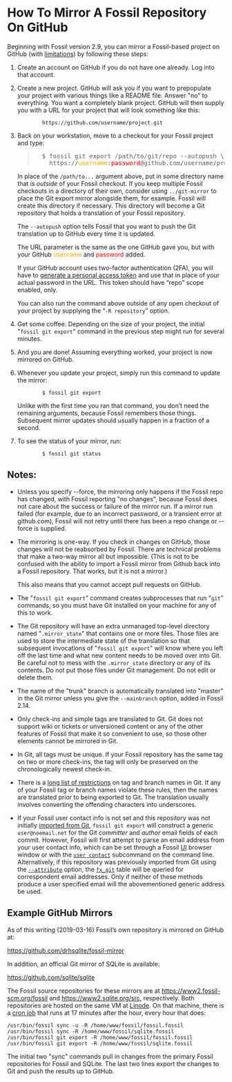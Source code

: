 # How To Mirror A Fossil Repository On GitHub

Beginning with Fossil version 2.9, you can mirror a Fossil-based
project on GitHub (with [limitations](./mirrorlimitations.md))
by following these steps:

1.  Create an account on GitHub if you do not have one already.  Log
    into that account.

2.  Create a new project.  GitHub will ask you if you want to prepopulate
    your project with various things like a README file.  Answer "no" to
    everything.  You want a completely blank project.  GitHub will then
    supply you with a URL for your project that will look something
    like this:

                https://github.com/username/project.git

3.  Back on your workstation, move to a checkout for your Fossil
    project and type:

    <blockquote>
    <pre>
      $ fossil git export /path/to/git/repo --autopush &bsol;
        https://<font color="orange">username</font>:<font color="red">password</font>@github.com/username/project.git
    </pre>
    </blockquote>

    In place of the <code>/path/to...</code> argument above, put in
    some directory name that is <i>outside</i> of your Fossil checkout. If
    you keep multiple Fossil checkouts in a directory of their own,
    consider using <code>../git-mirror</code> to place the Git export
    mirror alongside them, for example.  Fossil will create this
    directory if necessary.  This directory will become a Git
    repository that holds a translation of your Fossil repository.

    The <code>--autopush</code> option tells Fossil that you want to
    push the Git translation up to GitHub every time it is updated.
    
    The URL parameter is the same as the one GitHub gave you, but with
    your GitHub <font color="orange">username</font> and <font
    color="red">password</font> added.
    
    If your GitHub account uses two-factor authentication (2FA), you
    will have to <a href="https://github.com/settings/tokens">generate
    a personal access token</a> and use that in place of your actual
    password in the URL. This token should have “repo” scope enabled,
    only.

    You can also run the command above outside of any open checkout of
    your project by supplying the “<code>-R&nbsp;repository</code>”
    option.

4.  Get some coffee.  Depending on the size of your project, the
    initial "<code>fossil git export</code>" command in the previous
    step might run for several minutes.

5.  And you are done!  Assuming everything worked, your project is now
    mirrored on GitHub.

6.  Whenever you update your project, simply run this command to update
    the mirror:

                $ fossil git export

    Unlike with the first time you ran that command, you don’t need
    the remaining arguments, because Fossil remembers those things.
    Subsequent mirror updates should usually happen in a fraction of
    a second.

7.  To see the status of your mirror, run:

                $ fossil git status

## Notes:

  *  Unless you specify --force, the mirroring only happens if the Fossil
     repo has changed, with Fossil reporting "no changes", because Fossil 
     does not care about the success or failure of the mirror run. If a mirror
     run failed (for example, due to an incorrect password, or a transient
     error at github.com), Fossil will not retry until there has been a repo
     change or --force is supplied.

  *  The mirroring is one-way.  If you check in changes on GitHub, those
     changes will not be reabsorbed by Fossil.  There are technical problems
     that make a two-way mirror all but impossible. (This is not to be 
     confused with the ability to import a Fossil mirror from Github back
     into a Fossil repository. That works, but it is not a mirror.)

     This also means that you cannot accept pull requests on GitHub.

  *  The "`fossil git export`" command creates subprocesses that run "`git`"
     commands, so you must have Git installed on your machine for any
     of this to work.

  *  The Git repository will have an extra unmanaged top-level directory named
     "`.mirror_state`" that contains one or more files.  Those files are
     used to store the intermediate state of the translation so that
     subsequent invocations of "`fossil git export`" will know where you
     left off the last time and what new content needs to be moved over into
     Git.  Be careful not to mess with the `.mirror_state` directory or
     any of its contents.  Do not put those files under Git management.  Do
     not edit or delete them.

  *  The name of the "trunk" branch is automatically translated into "master"
     in the Git mirror unless you give the `--mainbranch` option,
     added in Fossil 2.14.

  *  Only check-ins and simple tags are translated to Git.  Git does not
     support wiki or tickets or unversioned content or any of the other
     features of Fossil that make it so convenient to use, so those other
     elements cannot be mirrored in Git.

  *  In Git, all tags must be unique.  If your Fossil repository has the
     same tag on two or more check-ins, the tag will only be preserved on
     the chronologically newest check-in.

  *  There is a 
     [long list of restrictions](https://git-scm.com/docs/git-check-ref-format)
     on tag and branch names in Git.  If any of your Fossil tag or branch names
     violate these rules, then the names are translated prior to being exported
     to Git.  The translation usually involves converting the offending characters
     into underscores.
  
  *  If your Fossil user contact info is not set and this repository was not
     initially [imported from Git](./inout.wiki), `fossil git export` will
     construct a generic `user@noemail.net` for the Git *committer* and *author*
     email fields of each commit. However, Fossil will first attempt to parse an
     email address from your user contact info, which can be set through a
     Fossil [UI][ui] browser window or with the [`user contact`][usercmd]
     subcommand on the command line. Alternatively, if this repository was
     previously imported from Git using the [`--attribute`][attr] option, the
     [`fx_git`][fxgit] table will be queried for correspondent email addresses.
     Only if neither of these methods produce a user specified email will the
     abovementioned generic address be used.

[attr]: /help?cmd=import
[fxgit]: ./inout.wiki#fx_git
[ui]: /help?cmd=ui
[usercmd]: /help?cmd=user


## <a id='ex1'></a>Example GitHub Mirrors

As of this writing (2019-03-16) Fossil’s own repository is mirrored
on GitHub at:

>
<https://github.com/drhsqlite/fossil-mirror>

In addition, an official Git mirror of SQLite is available:

>
<https://github.com/sqlite/sqlite>

The Fossil source repositories for these mirrors are at
<https://www2.fossil-scm.org/fossil> and <https://www2.sqlite.org/src>,
respectively.  Both repositories are hosted on the same VM at
[Linode](https://www.linode.com).  On that machine, there is a 
[cron job](https://linux.die.net/man/8/cron)
that runs at 17 minutes after the hour, every hour that does:

>
    /usr/bin/fossil sync -u -R /home/www/fossil/fossil.fossil
    /usr/bin/fossil sync -R /home/www/fossil/sqlite.fossil
    /usr/bin/fossil git export -R /home/www/fossil/fossil.fossil
    /usr/bin/fossil git export -R /home/www/fossil/sqlite.fossil

The initial two "sync" commands pull in changes from the primary
Fossil repositories for Fossil and SQLite.  The last two lines
export the changes to Git and push the results up to GitHub.
